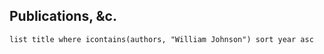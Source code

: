 
## Publications, &c.
```dataview
list title where icontains(authors, "William Johnson") sort year asc
```
